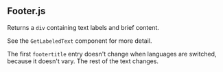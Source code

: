 ## Footer.js
Returns a `div` containing text labels and brief content.

See the `GetLabeledText` component for more detail.

The first `footertitle` entry doesn't change when languages are
switched, because it doesn't vary. The rest of the text changes.
